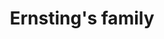 ---
title: "Ernsting's family"
url: /dortmund/ernstings-family-brackeler-hellweg/
shop: Kleidung
---